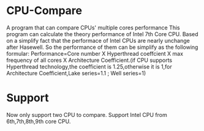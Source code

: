 # CPU-Compare
A program that can compare CPUs' multiple cores performance
This program can calculate the theory performance of Intel 7th Core CPU.
Based on a simplify fact that the performace of Intel CPUs are nearly unchange after Hasewell.
So the performance of them can be simplify as the following formular:
                Performance=Core number X Hyperthread coeffcient X max frequency of all cores X Architecture Coefficient.(if CPU supports Hyperthread technology,the coefficient is 1.25,otherwise it is 1,for Architecture Coefficient,Lake series=1.1 ; Well series=1)
# Support
Now only support two CPU to compare.
Support Intel CPU from 6th,7th,8th,9th core CPU.
